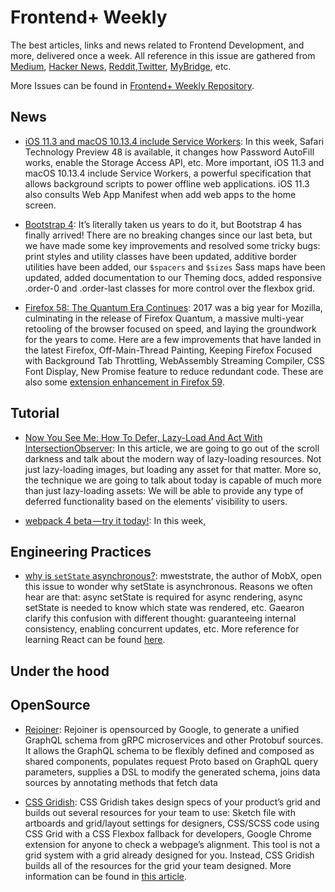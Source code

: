 # Frontend+ Weekly

The best articles, links and news related to Frontend Development, and more, delivered once a week. All reference in this issue are gathered from [Medium](https://medium.com/@384924552), [Hacker News](https://news.ycombinator.com/news), [Reddit](reddit.com),[Twitter](twitter.com), [MyBridge](mybridge.co), etc.

More Issues can be found in [Frontend+ Weekly Repository](./README-en.md).

## News

* [iOS 11.3 and macOS 10.13.4 include Service Workers](https://parg.co/Ui0): In this week, Safari Technology Preview 48 is available, it changes how Password AutoFill works, enable the Storage Access API, etc. More important, iOS 11.3 and macOS 10.13.4 include Service Workers, a powerful specification that allows background scripts to power offline web applications. iOS 11.3 also consults Web App Manifest when add web apps to the home screen.

* [Bootstrap 4](http://blog.getbootstrap.com/2018/01/18/bootstrap-4/): It’s literally taken us years to do it, but Bootstrap 4 has finally arrived! There are no breaking changes since our last beta, but we have made some key improvements and resolved some tricky bugs: print styles and utility classes have been updated, additive border utilities have been added, our `$spacers` and `$sizes` Sass maps have been updated, added documentation to our Theming docs, added responsive .order-0 and .order-last classes for more control over the flexbox grid.

* [Firefox 58: The Quantum Era Continues](https://parg.co/UiO): 2017 was a big year for Mozilla, culminating in the release of Firefox Quantum, a massive multi-year retooling of the browser focused on speed, and laying the groundwork for the years to come. Here are a few improvements that have landed in the latest Firefox, Off-Main-Thread Painting, Keeping Firefox Focused with Background Tab Throttling, WebAssembly Streaming Compiler, CSS Font Display, New Promise feature to reduce redundant code. These are also some [extension enhancement in Firefox 59](https://parg.co/Uis).

## Tutorial

* [Now You See Me: How To Defer, Lazy-Load And Act With IntersectionObserver](https://parg.co/Uiu): In this article, we are going to go out of the scroll darkness and talk about the modern way of lazy-loading resources. Not just lazy-loading images, but loading any asset for that matter. More so, the technique we are going to talk about today is capable of much more than just lazy-loading assets: We will be able to provide any type of deferred functionality based on the elements’ visibility to users.

* [webpack 4 beta — try it today!](https://parg.co/UiR): In this week,

## Engineering Practices

* [why is `setState` asynchronous?](https://parg.co/Uid): mweststrate, the author of MobX, open this issue to wonder why setState is asynchronous. Reasons we often hear are that: async setState is required for async rendering, async setState is needed to know which state was rendered, etc. Gaearon clarify this confusion with different thought: guaranteeing internal consistency, enabling concurrent updates, etc. More reference for learning React can be found [here]().

## Under the hood

## OpenSource

* [Rejoiner](https://github.com/google/rejoiner): Rejoiner is opensourced by Google, to generate a unified GraphQL schema from gRPC microservices and other Protobuf sources. It allows the GraphQL schema to be flexibly defined and composed as shared components, populates request Proto based on GraphQL query parameters, supplies a DSL to modify the generated schema, joins data sources by annotating methods that fetch data

* [CSS Gridish](https://github.com/ibm/css-gridish): CSS Gridish takes design specs of your product’s grid and builds out several resources for your team to use: Sketch file with artboards and grid/layout settings for designers, CSS/SCSS code using CSS Grid with a CSS Flexbox fallback for developers, Google Chrome extension for anyone to check a webpage’s alignment. This tool is not a grid system with a grid already designed for you. Instead, CSS Gridish builds all of the resources for the grid your team designed. More information can be found in [this article](https://parg.co/Uim).
